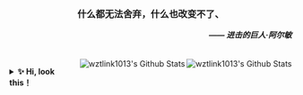 <div align="center">
<h3>什么都无法舍弃，什么也改变不了、</h3>
</div> 
<div align="right">
<b><I>—— 进击的巨人·阿尔敏</I></b>
</div> 
<br>
<br>

<a href="#">
  <img align="right" alt="wztlink1013's Github Stats" src="https://github-readme-stats.vercel.app/api?username=wztlink1013&count_private=true&include_all_commits=true&show_icons=true&title_color=2196f3&icon_color=2196f3&text_color=4c4948&bg_color=ffffff">
</a>

<a href="#">
  <img align="right" alt="wztlink1013's Github Stats" src="https://git-stats.willianrod.com/api/wakatime?username=wztlink1013&count_private=true&include_all_commits=true&show_icons=true&title_color=2196f3&icon_color=2196f3&text_color=4c4948&bg_color=ffffff">
</a>
<!-- https://git-stats.willianrod.com/api/wakatime?username=willianrod&hide_title=true&bg_color=ffffff&hide_border=true -->

<b><details><summary> ✨ Hi, look this！</summary></b>
  
Programming makes me very happy！

好好努力，不给编程界丢人 ~ 溜了溜了🤪

```
 ┏┓　　 ┏┓
 ┏┛┻━━━┛┻┓
 ┃　　　　　　　┃ 　
 ┃　　　━　　　┃
 ┃　┳┛　┗┳　┃
 ┃　　　　　　　┃
 ┃　　　┻　　　┃
 ┃　　　　　　　┃
 ┗━┓　　　┏━┛
 ┃　　　┃ 　　　　　
 ┃　　　┃ 神兽保护，永无BUG！
 ┃　　　┗━━━┓
 ┃　　　　　　　┣┓
 ┃　　　　　　　┏┛
 ┗┓┓┏━┳┓┏┛
  ┃┫┫ ┃┫┫
  ┗┻┛ ┗┻┛

```

</details>

<!-- <a href="https://github.com/wztlink1013?tab=followers">
  <img alt="Github Followers" src="https://img.shields.io/badge/dynamic/json?logo=github&label=GitHub%20Followers&labelColor=282c34&color=181717&query=%24.data.totalSubs&url=https%3A%2F%2Fapi.spencerwoo.com%2Fsubstats%2F%3Fsource%3Dgithub%26queryKey%3DFlexiston&style=flat-square">
</a> -->
